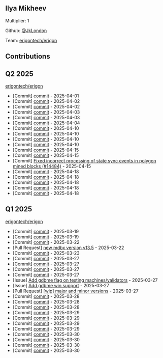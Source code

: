
## Ilya Mikheev
Multiplier: 1

Github: [@JkLondon](https://github.com/JkLondon)

Team: [erigontech/erigon](https://github.com/erigontech/erigon/pulls?q=author%3AJkLondon)

## Contributions

## Q2 2025


[erigontech/erigon](https://github.com/erigontech/erigon)
* [Commit] [commit](https://github.com/erigontech/erigon/commit/f5df292a811d0cbfd99ae3bf1a34820519148f40) - 2025-04-01
* [Commit] [commit](https://github.com/erigontech/erigon/commit/28065c023416bcd5f8fb3954341d8a26c70545e6) - 2025-04-02
* [Commit] [commit](https://github.com/erigontech/erigon/commit/ee61b1d73bfe22fd4094771f622da564a9eee3e0) - 2025-04-02
* [Commit] [commit](https://github.com/erigontech/erigon/commit/2deba3453ba9187de53a5d01ab582e177708b3eb) - 2025-04-03
* [Commit] [commit](https://github.com/erigontech/erigon/commit/81c54904fddd43356df74910b44f7c15ca95b3cf) - 2025-04-03
* [Commit] [commit](https://github.com/erigontech/erigon/commit/54791781f82f9c7786a6f9ee08eb79cd47c65d70) - 2025-04-04
* [Commit] [commit](https://github.com/erigontech/erigon/commit/b96249ca2e52945c5d3cf849ba58457c23c0b3a4) - 2025-04-10
* [Commit] [commit](https://github.com/erigontech/erigon/commit/6be97d440e5b8e0d51a59d329adca812113957de) - 2025-04-10
* [Commit] [commit](https://github.com/erigontech/erigon/commit/c768542812124af2ece58093b2d86ed4b5a1bf44) - 2025-04-10
* [Commit] [commit](https://github.com/erigontech/erigon/commit/1b3f050b6669629b89fadb00e4ae5d1aaf4d431a) - 2025-04-10
* [Commit] [commit](https://github.com/erigontech/erigon/commit/0c2f0b8e864c74f8f10fb36bbbe3ce8ddb3483c8) - 2025-04-15
* [Commit] [commit](https://github.com/erigontech/erigon/commit/97d4eb4a59eab97fa2268b922904da7c9e33d383) - 2025-04-15
* [Commit] [Fixed incorrect processing of state sync events in polygon mined blocks (#14484)](https://github.com/erigontech/erigon/commit/f4c119edf09c25e844908bfcf6d29437e3dee3ad) - 2025-04-15
* [Commit] [commit](https://github.com/erigontech/erigon/commit/27fecf1cd66701d3d771cc105721079502d5e7bc) - 2025-04-18
* [Commit] [commit](https://github.com/erigontech/erigon/commit/e796e3bc0e61421a03b2f147a955867ab1ab685e) - 2025-04-18
* [Commit] [commit](https://github.com/erigontech/erigon/commit/3175091519500e88beb37b45d1f2d31247c23a78) - 2025-04-18
* [Commit] [commit](https://github.com/erigontech/erigon/commit/4e2187da8ace49620335fe34c75cc4bf6ddc4f6a) - 2025-04-18
* [Commit] [commit](https://github.com/erigontech/erigon/commit/4ad98c886be4b1e83eaa635a3ab2efd07e74338b) - 2025-04-18
## Q1 2025

[erigontech/erigon](https://github.com/erigontech/erigon)
* [Commit] [commit](https://github.com/erigontech/erigon/commit/65d75caec5a17c457575b0bf18e0ce04a61bf309) - 2025-03-19
* [Commit] [commit](https://github.com/erigontech/erigon/commit/89a7917b46fb5eeff3db156c6b8ec7cbe716a857) - 2025-03-19
* [Commit] [commit](https://github.com/erigontech/erigon/commit/2777d156e8047f5fd47823c3e9de01c90f47ca6a) - 2025-03-22
* [Pull Request] [new mdbx version v13.5](https://github.com/erigontech/erigon/pull/14265) - 2025-03-22
* [Commit] [commit](https://github.com/erigontech/erigon/commit/1285c8762c3c567648e53fd6350022dd785b3124) - 2025-03-23
* [Commit] [commit](https://github.com/erigontech/erigon/commit/5027ac0530bdf51b0ff4f512de03afd58c0f0a02) - 2025-03-27
* [Commit] [commit](https://github.com/erigontech/erigon/commit/1dd16c38ee5b62a09f335b25f6a192388883e49a) - 2025-03-27
* [Commit] [commit](https://github.com/erigontech/erigon/commit/8403622256863f9f06826ea7aae3d3f79206eaaf) - 2025-03-27
* [Commit] [commit](https://github.com/erigontech/erigon/commit/081c5d5d0ad366b456f498a4aa0c05f43237bb9c) - 2025-03-27
* [Issue] [Add gdbme flag on testing machines/validators](https://github.com/erigontech/erigon/issues/14322) - 2025-03-27
* [Issue] [Add gdbme win support](https://github.com/erigontech/erigon/issues/14321) - 2025-03-27
* [Pull Request] [[wip] major and minor versions](https://github.com/erigontech/erigon/pull/14320) - 2025-03-27
* [Commit] [commit](https://github.com/erigontech/erigon/commit/162560e3d49734be1543d39d4741b2e5e2e4564f) - 2025-03-28
* [Commit] [commit](https://github.com/erigontech/erigon/commit/042d3a8bb5085b08417a25eb5821c6b2faa7d2a6) - 2025-03-28
* [Commit] [commit](https://github.com/erigontech/erigon/commit/4c1dca1000c4267d055fd31ef5ff6e49b02390c3) - 2025-03-28
* [Commit] [commit](https://github.com/erigontech/erigon/commit/a1fe225436fa0fa93889b3f01626a669b4c3fced) - 2025-03-29
* [Commit] [commit](https://github.com/erigontech/erigon/commit/ab9feb33a40e43c2072ed74434823cbc7a39950c) - 2025-03-29
* [Commit] [commit](https://github.com/erigontech/erigon/commit/9ea3567b8e1c98468116901bd44c266556c9e372) - 2025-03-29
* [Commit] [commit](https://github.com/erigontech/erigon/commit/1b6d2462453bac0a4d18cfedba29be316e4fe499) - 2025-03-29
* [Commit] [commit](https://github.com/erigontech/erigon/commit/1f507a3c65d6c53ffc87a34a03db8c6996664379) - 2025-03-30
* [Commit] [commit](https://github.com/erigontech/erigon/commit/6830697a5144eed6393de5d58fd6fbb75de049f3) - 2025-03-30
* [Commit] [commit](https://github.com/erigontech/erigon/commit/15472030d4c62c814a2366b1623700568056c7a0) - 2025-03-30
* [Commit] [commit](https://github.com/erigontech/erigon/commit/826c6cf5b24559a8d89eebe503412e38b55540f5) - 2025-03-30
